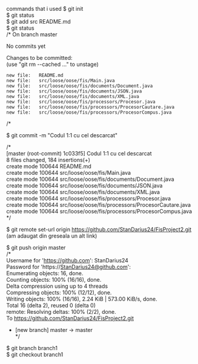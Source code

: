 commands that i used
$ git init  
$ git status  
$ git add src README.md  
$ git status  
 /* On branch master  

No commits yet  

Changes to be committed:  
  (use "git rm --cached <file>..." to unstage)  

	new file:   README.md  
	new file:   src/loose/oose/fis/Main.java  
	new file:   src/loose/oose/fis/documents/Document.java  
	new file:   src/loose/oose/fis/documents/JSON.java  
	new file:   src/loose/oose/fis/documents/XML.java  
	new file:   src/loose/oose/fis/processors/Procesor.java  
	new file:   src/loose/oose/fis/processors/ProcesorCautare.java  
	new file:   src/loose/oose/fis/processors/ProcesorCompus.java  

 /*  

$ git commit -m "Codul 1:1 cu cel descarcat"  

/*  
[master (root-commit) 1c033f5] Codul 1:1 cu cel descarcat  
 8 files changed, 184 insertions(+)  
 create mode 100644 README.md  
 create mode 100644 src/loose/oose/fis/Main.java  
 create mode 100644 src/loose/oose/fis/documents/Document.java  
 create mode 100644 src/loose/oose/fis/documents/JSON.java  
 create mode 100644 src/loose/oose/fis/documents/XML.java  
 create mode 100644 src/loose/oose/fis/processors/Procesor.java  
 create mode 100644 src/loose/oose/fis/processors/ProcesorCautare.java  
 create mode 100644 src/loose/oose/fis/processors/ProcesorCompus.java
*/  

$ git remote set-url origin https://github.com/StanDarius24/FisProject2.git (am adaugat din greseala un alt link)  

$ git push origin master  
 /*  
Username for 'https://github.com': StanDarius24  
Password for 'https://StanDarius24@github.com':   
Enumerating objects: 16, done.  
Counting objects: 100% (16/16), done.  
Delta compression using up to 4 threads  
Compressing objects: 100% (12/12), done.  
Writing objects: 100% (16/16), 2.24 KiB | 573.00 KiB/s, done.  
Total 16 (delta 2), reused 0 (delta 0)  
remote: Resolving deltas: 100% (2/2), done.  
To https://github.com/StanDarius24/FisProject2.git  
 * [new branch]      master -> master  
*/  

$ git branch branch1  
$ git checkout branch1  
